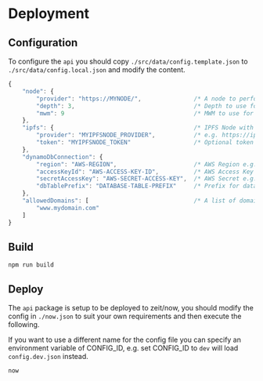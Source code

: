 # Deployment

## Configuration

To configure the `api` you should copy `./src/data/config.template.json` to `./src/data/config.local.json` and modify the content.

```js
{
    "node": {
        "provider": "https://MYNODE/",               /* A node to perform Tangle operations */
        "depth": 3,                                  /* Depth to use for attaches */
        "mwm": 9                                     /* MWM to use for attaches */
    },
    "ipfs": {                                        /* IPFS Node with storage support */
        "provider": "MYIPFSNODE_PROVIDER",           /* e.g. https://ipfs.mydomain.com:443/api/v0/ */
        "token": "MYIPFSNODE_TOKEN"                  /* Optional token passed in Authorization header */
    },
    "dynamoDbConnection": {
        "region": "AWS-REGION",                      /* AWS Region e.g. eu-central-1 */
        "accessKeyId": "AWS-ACCESS-KEY-ID",          /* AWS Access Key e.g. AKIAI57SG4YC2ZUCSABC */
        "secretAccessKey": "AWS-SECRET-ACCESS-KEY",  /* AWS Secret e.g. MUo72/UQWgL97QArGt9HVUA */
        "dbTablePrefix": "DATABASE-TABLE-PREFIX"     /* Prefix for database table names e.g. certification-dev- */
    },
    "allowedDomains": [                              /* A list of domains for the cors allow-origin */
        "www.mydomain.com"
    ]
}
```

## Build

```shell
npm run build
```

## Deploy

The `api` package is setup to be deployed to zeit/now, you should modify the config in `./now.json` to suit your own requirements and then execute the following.

If you want to use a different name for the config file you can specify an environment variable of CONFIG_ID, e.g. set CONFIG_ID to `dev` will load `config.dev.json` instead.

```shell
now
```